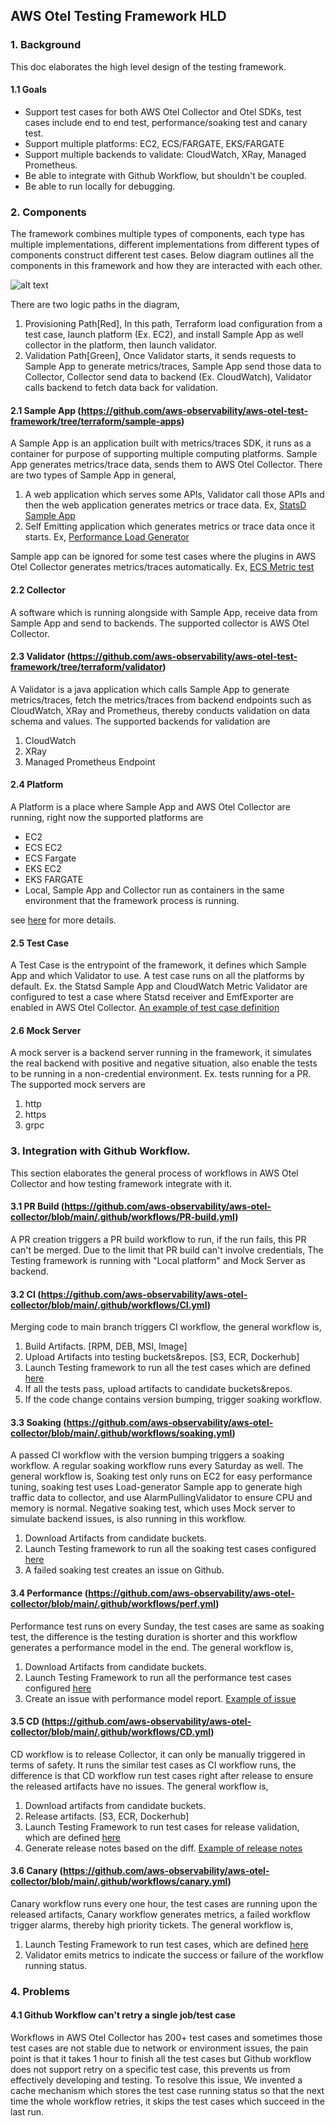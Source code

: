 ## AWS Otel Testing Framework HLD

### 1. Background

This doc elaborates the high level design of the testing framework.

#### 1.1 Goals

* Support test cases for both AWS Otel Collector and Otel SDKs, test cases include end to end test, performance/soaking test and canary test. 
* Support multiple platforms: EC2, ECS/FARGATE, EKS/FARGATE
* Support multiple backends to validate: CloudWatch, XRay, Managed Prometheus.
* Be able to integrate with Github Workflow, but shouldn't be coupled.
* Be able to run locally for debugging.

### 2. Components

The framework combines multiple types of components, each type has multiple implementations, different implementations from different types of components construct different test cases. 
Below diagram outlines all the components in this framework and how they are interacted with each other.

![alt text](https://testing-framework-artifacts.s3.us-west-2.amazonaws.com/aot.drawio.png)

There are two logic paths in the diagram,

1. Provisioning Path[Red], In this path, Terraform load configuration from a test case, launch platform (Ex. EC2), and install Sample App as well collector in the platform, then launch validator.
2. Validation Path[Green], Once Validator starts, it sends requests to Sample App to generate metrics/traces, Sample App send those data to Collector, Collector send data to backend (Ex. CloudWatch), Validator calls backend to fetch data back for validation.

#### 2.1 Sample App (https://github.com/aws-observability/aws-otel-test-framework/tree/terraform/sample-apps)

A Sample App is an application built with metrics/traces SDK, it runs as a container for purpose of supporting multiple computing platforms. Sample App generates metrics/trace data, sends them to AWS Otel Collector. There are two types of Sample App in general, 
1. A web application which serves some APIs, Validator call those APIs and then the web application generates metrics or trace data. Ex, [StatsD Sample App](https://github.com/aws-observability/aws-otel-test-framework/tree/terraform/sample-apps/statsd)
2. Self Emitting application which generates metrics or trace data once it starts. Ex, [Performance Load Generator](https://github.com/aws-observability/aws-otel-test-framework/tree/terraform/load-generator)

Sample app can be ignored for some test cases where the plugins in AWS Otel Collector generates metrics/traces automatically. Ex, [ECS Metric test](https://github.com/aws-observability/aws-otel-test-framework/tree/terraform/terraform/testcases/ecsmetrics)

#### 2.2 Collector

A software which is running alongside with Sample App, receive data from Sample App and send to backends. The supported collector is AWS Otel Collector.

#### 2.3 Validator (https://github.com/aws-observability/aws-otel-test-framework/tree/terraform/validator)

A Validator is a java application which calls Sample App to generate metrics/traces, fetch the metrics/traces from backend endpoints such as CloudWatch, XRay and Prometheus, thereby conducts validation on data schema and values. The supported backends for validation are 

1. CloudWatch
2. XRay
3. Managed Prometheus Endpoint

#### 2.4 Platform

A Platform is a place where Sample App and AWS Otel Collector are running, right now the supported platforms are

* EC2
* ECS EC2
* ECS Fargate
* EKS EC2
* EKS FARGATE
* Local, Sample App and Collector run as containers in the same environment that the framework process is running.

see [here](https://github.com/aws-observability/aws-otel-test-framework/tree/terraform/terraform) for more details.

#### 2.5 Test Case

A Test Case is the entrypoint of the framework, it defines which Sample App and which Validator to use. A test case runs on all the platforms by default.
Ex. the Statsd Sample App and CloudWatch Metric Validator are configured to test a case where Statsd receiver and EmfExporter are enabled in AWS Otel Collector.
[An example of test case definition](https://github.com/aws-observability/aws-otel-test-framework/blob/terraform/terraform/testcases/xrayreceiver/parameters.tfvars)

#### 2.6 Mock Server

A mock server is a backend server running in the framework, it simulates the real backend with positive and negative situation, also enable the tests to be running in a non-credential environment. Ex. tests running for a PR.
The supported mock servers are
1. http
2. https
3. grpc

### 3. Integration with Github Workflow.

This section elaborates the general process of workflows in AWS Otel Collector and how testing framework integrate with it. 

#### 3.1 PR Build (https://github.com/aws-observability/aws-otel-collector/blob/main/.github/workflows/PR-build.yml)

A PR creation triggers a PR build workflow to run, if the run fails, this PR can't be merged. 
Due to the limit that PR build can't involve credentials, The Testing framework is running with "Local platform" and Mock Server as backend. 

#### 3.2 CI (https://github.com/aws-observability/aws-otel-collector/blob/main/.github/workflows/CI.yml)

Merging code to main branch triggers CI workflow, the general workflow is,
1. Build Artifacts. [RPM, DEB, MSI, Image]
2. Upload Artifacts into testing buckets&repos. [S3, ECR, Dockerhub]
3. Launch Testing framework to run all the test cases which are defined [here](https://github.com/aws-observability/aws-otel-collector/blob/main/e2etest/testcases.json)
4. If all the tests pass, upload artifacts to candidate buckets&repos.
5. If the code change contains version bumping, trigger soaking workflow.

#### 3.3 Soaking (https://github.com/aws-observability/aws-otel-collector/blob/main/.github/workflows/soaking.yml)

A passed CI workflow with the version bumping triggers a soaking workflow. A regular soaking workflow runs every Saturday as well. The general workflow is,
Soaking test only runs on EC2 for easy performance tuning, soaking test uses Load-generator Sample app to generate high traffic data to collector, and use AlarmPullingValidator to ensure CPU and memory is normal.
Negative soaking test, which uses Mock server to simulate backend issues, is also running in this workflow.
1. Download Artifacts from candidate buckets.
2. Launch Testing framework to run all the soaking test cases configured [here](https://github.com/aws-observability/aws-otel-collector/blob/main/e2etest/testcases.json)
3. A failed soaking test creates an issue on Github.

#### 3.4 Performance (https://github.com/aws-observability/aws-otel-collector/blob/main/.github/workflows/perf.yml)
Performance test runs on every Sunday, the test cases are same as soaking test, the difference is the testing duration is shorter and this workflow generates a performance model in the end.
The general workflow is,
1. Download Artifacts from candidate buckets. 
2. Launch Testing Framework to run all the performance test cases configured [here](https://github.com/aws-observability/aws-otel-collector/blob/main/e2etest/testcases.json)
3. Create an issue with performance model report. [Example of issue](https://github.com/aws-observability/aws-otel-collector/pull/637/files)

#### 3.5 CD (https://github.com/aws-observability/aws-otel-collector/blob/main/.github/workflows/CD.yml)
CD workflow is to release Collector, it can only be manually triggered in terms of safety. It runs the similar test cases as CI workflow runs, the difference is that CD workflow run test cases right after release to ensure the released artifacts have no issues.
The general workflow is,
1. Download artifacts from candidate buckets. 
2. Release artifacts. [S3, ECR, Dockerhub]
3. Launch Testing Framework to run test cases for release validation, which are defined [here](https://github.com/aws-observability/aws-otel-collector/blob/main/e2etest/testcases.json)
4. Generate release notes based on the diff. [Example of release notes](https://github.com/aws-observability/aws-otel-collector/releases/tag/v0.13.0)

#### 3.6 Canary (https://github.com/aws-observability/aws-otel-collector/blob/main/.github/workflows/canary.yml)
Canary workflow runs every one hour, the test cases are running upon the released artifacts, Canary workflow generates metrics, a failed workflow trigger alarms, thereby high priority tickets.
The general workflow is,
1. Launch Testing Framework to run test cases, which are defined [here](https://github.com/aws-observability/aws-otel-collector/blob/main/e2etest/testcases.json)
2. Validator emits metrics to indicate the success or failure of the workflow running status.


### 4. Problems 

#### 4.1 Github Workflow can't retry a single job/test case

Workflows in AWS Otel Collector has 200+ test cases and sometimes those test cases are not stable due to network or environment issues,
the pain point is that it takes 1 hour to finish all the test cases but Github workflow does not support retry on a specific test case, this prevents us from effectively developing and testing. 
To resolve this issue, We invented a cache mechanism which stores the test case running status so that the next time the whole workflow retries, it skips the test cases which succeed in the last run. 


